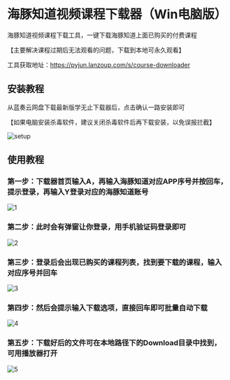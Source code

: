 # 海豚知道视频课程下载器（Win电脑版）

海豚知道视频课程下载工具，一键下载海豚知道上面已购买的付费课程

【主要解决课程过期后无法观看的问题，下载到本地可永久观看】

工具获取地址：https://pyjun.lanzoup.com/s/course-downloader

## 安装教程
从蓝奏云网盘下载最新版学无止下载器后，点击确认一路安装即可

【如果电脑安装杀毒软件，建议关闭杀毒软件后再下载安装，以免误报拦截】

![setup](https://github.com/user-attachments/assets/9d2716a2-61cf-432f-9ec9-38662433e8e6)


## 使用教程
### 第一步：下载器首页输入A，再输入海豚知道对应APP序号并按回车，提示登录，再输入Y登录对应的海豚知道账号
![1](https://github.com/user-attachments/assets/cf4835e9-4c2a-41d2-8e3f-690de2d4488d)
### 第二步：此时会有弹窗让你登录，用手机验证码登录即可
![2](https://github.com/user-attachments/assets/383477dd-b2e8-447e-bc5b-1a7e8f022706)
### 第三步：登录后会出现已购买的课程列表，找到要下载的课程，输入对应序号并回车
![3](https://github.com/user-attachments/assets/8a5ba78b-a587-4d7b-8c74-f795fc981f07)
### 第四步：然后会提示输入下载选项，直接回车即可批量自动下载
![4](https://github.com/user-attachments/assets/675a77d9-de00-4510-a5cf-24ff1f06a680)
### 第五步：下载好后的文件可在本地路径下的Download目录中找到，可用播放器打开
![5](https://github.com/user-attachments/assets/0c0a028b-d346-4398-ba31-80376e4cf0c8)


